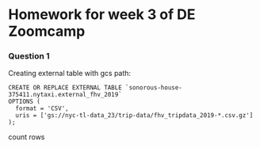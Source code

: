 # Homework for week 3 of DE Zoomcamp

### Question 1 

Creating external table with gcs path:

```
CREATE OR REPLACE EXTERNAL TABLE `sonorous-house-375411.nytaxi.external_fhv_2019`
OPTIONS (
  format = 'CSV',
  uris = ['gs://nyc-tl-data_23/trip-data/fhv_tripdata_2019-*.csv.gz']
);
```
count rows

```

```
